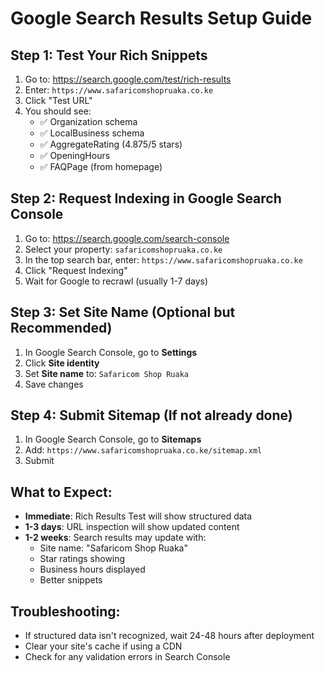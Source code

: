 # Google Search Results Setup Guide

## Step 1: Test Your Rich Snippets

1. Go to: https://search.google.com/test/rich-results
2. Enter: `https://www.safaricomshopruaka.co.ke`
3. Click "Test URL"
4. You should see:
   - ✅ Organization schema
   - ✅ LocalBusiness schema
   - ✅ AggregateRating (4.875/5 stars)
   - ✅ OpeningHours
   - ✅ FAQPage (from homepage)

## Step 2: Request Indexing in Google Search Console

1. Go to: https://search.google.com/search-console
2. Select your property: `safaricomshopruaka.co.ke`
3. In the top search bar, enter: `https://www.safaricomshopruaka.co.ke`
4. Click "Request Indexing"
5. Wait for Google to recrawl (usually 1-7 days)

## Step 3: Set Site Name (Optional but Recommended)

1. In Google Search Console, go to **Settings**
2. Click **Site identity**
3. Set **Site name** to: `Safaricom Shop Ruaka`
4. Save changes

## Step 4: Submit Sitemap (If not already done)

1. In Google Search Console, go to **Sitemaps**
2. Add: `https://www.safaricomshopruaka.co.ke/sitemap.xml`
3. Submit

## What to Expect:

- **Immediate**: Rich Results Test will show structured data
- **1-3 days**: URL inspection will show updated content
- **1-2 weeks**: Search results may update with:
  - Site name: "Safaricom Shop Ruaka"
  - Star ratings showing
  - Business hours displayed
  - Better snippets

## Troubleshooting:

- If structured data isn't recognized, wait 24-48 hours after deployment
- Clear your site's cache if using a CDN
- Check for any validation errors in Search Console
